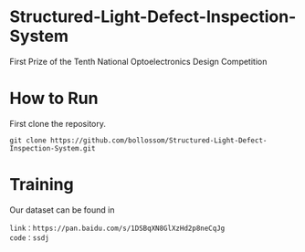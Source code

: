 # Structured-Light-Defect-Inspection-System
First Prize of the Tenth National Optoelectronics Design Competition
# How to Run
First clone the repository.
~~~
git clone https://github.com/bollossom/Structured-Light-Defect-Inspection-System.git
~~~

# Training 
Our dataset can be found in 
~~~
link：https://pan.baidu.com/s/1DSBqXN8GlXzHd2p8neCqJg 
code：ssdj
~~~


